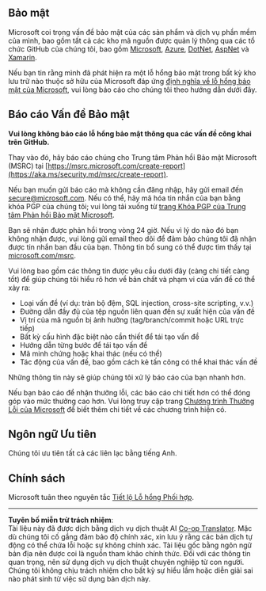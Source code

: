 <!--
CO_OP_TRANSLATOR_METADATA:
{
  "original_hash": "57f14126c1c6add76b3aef3844dfe4e3",
  "translation_date": "2025-09-04T01:01:47+00:00",
  "source_file": "SECURITY.md",
  "language_code": "vi"
}
-->
## Bảo mật

Microsoft coi trọng vấn đề bảo mật của các sản phẩm và dịch vụ phần mềm của mình, bao gồm tất cả các kho mã nguồn được quản lý thông qua các tổ chức GitHub của chúng tôi, bao gồm [Microsoft](https://github.com/Microsoft), [Azure](https://github.com/Azure), [DotNet](https://github.com/dotnet), [AspNet](https://github.com/aspnet) và [Xamarin](https://github.com/xamarin).

Nếu bạn tin rằng mình đã phát hiện ra một lỗ hổng bảo mật trong bất kỳ kho lưu trữ nào thuộc sở hữu của Microsoft đáp ứng [định nghĩa về lỗ hổng bảo mật của Microsoft](https://aka.ms/security.md/definition), vui lòng báo cáo cho chúng tôi theo hướng dẫn dưới đây.

## Báo cáo Vấn đề Bảo mật

**Vui lòng không báo cáo lỗ hổng bảo mật thông qua các vấn đề công khai trên GitHub.**

Thay vào đó, hãy báo cáo chúng cho Trung tâm Phản hồi Bảo mật Microsoft (MSRC) tại [https://msrc.microsoft.com/create-report](https://aka.ms/security.md/msrc/create-report).

Nếu bạn muốn gửi báo cáo mà không cần đăng nhập, hãy gửi email đến [secure@microsoft.com](mailto:secure@microsoft.com). Nếu có thể, hãy mã hóa tin nhắn của bạn bằng khóa PGP của chúng tôi; vui lòng tải xuống từ [trang Khóa PGP của Trung tâm Phản hồi Bảo mật Microsoft](https://aka.ms/security.md/msrc/pgp).

Bạn sẽ nhận được phản hồi trong vòng 24 giờ. Nếu vì lý do nào đó bạn không nhận được, vui lòng gửi email theo dõi để đảm bảo chúng tôi đã nhận được tin nhắn ban đầu của bạn. Thông tin bổ sung có thể được tìm thấy tại [microsoft.com/msrc](https://www.microsoft.com/msrc).

Vui lòng bao gồm các thông tin được yêu cầu dưới đây (càng chi tiết càng tốt) để giúp chúng tôi hiểu rõ hơn về bản chất và phạm vi của vấn đề có thể xảy ra:

  * Loại vấn đề (ví dụ: tràn bộ đệm, SQL injection, cross-site scripting, v.v.)
  * Đường dẫn đầy đủ của tệp nguồn liên quan đến sự xuất hiện của vấn đề
  * Vị trí của mã nguồn bị ảnh hưởng (tag/branch/commit hoặc URL trực tiếp)
  * Bất kỳ cấu hình đặc biệt nào cần thiết để tái tạo vấn đề
  * Hướng dẫn từng bước để tái tạo vấn đề
  * Mã minh chứng hoặc khai thác (nếu có thể)
  * Tác động của vấn đề, bao gồm cách kẻ tấn công có thể khai thác vấn đề

Những thông tin này sẽ giúp chúng tôi xử lý báo cáo của bạn nhanh hơn.

Nếu bạn báo cáo để nhận thưởng lỗi, các báo cáo chi tiết hơn có thể đóng góp vào mức thưởng cao hơn. Vui lòng truy cập trang [Chương trình Thưởng Lỗi của Microsoft](https://aka.ms/security.md/msrc/bounty) để biết thêm chi tiết về các chương trình hiện có.

## Ngôn ngữ Ưu tiên

Chúng tôi ưu tiên tất cả các liên lạc bằng tiếng Anh.

## Chính sách

Microsoft tuân theo nguyên tắc [Tiết lộ Lỗ hổng Phối hợp](https://aka.ms/security.md/cvd).

---

**Tuyên bố miễn trừ trách nhiệm**:  
Tài liệu này đã được dịch bằng dịch vụ dịch thuật AI [Co-op Translator](https://github.com/Azure/co-op-translator). Mặc dù chúng tôi cố gắng đảm bảo độ chính xác, xin lưu ý rằng các bản dịch tự động có thể chứa lỗi hoặc sự không chính xác. Tài liệu gốc bằng ngôn ngữ bản địa nên được coi là nguồn tham khảo chính thức. Đối với các thông tin quan trọng, nên sử dụng dịch vụ dịch thuật chuyên nghiệp từ con người. Chúng tôi không chịu trách nhiệm cho bất kỳ sự hiểu lầm hoặc diễn giải sai nào phát sinh từ việc sử dụng bản dịch này.